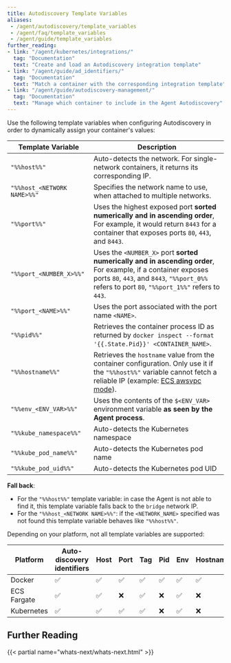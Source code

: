 ```yaml
---
title: Autodiscovery Template Variables
aliases:
 - /agent/autodiscovery/template_variables
 - /agent/faq/template_variables
 - /agent/guide/template_variables
further_reading:
- link: "/agent/kubernetes/integrations/"
  tag: "Documentation"
  text: "Create and load an Autodiscovery integration template"
- link: "/agent/guide/ad_identifiers/"
  tag: "Documentation"
  text: "Match a container with the corresponding integration template"
- link: "/agent/guide/autodiscovery-management/"
  tag: "Documentation"
  text: "Manage which container to include in the Agent Autodiscovery"
---
```


Use the following template variables when configuring Autodiscovery in order to dynamically assign your container's values:

| Template Variable           | Description                                                                                                                                                                                                 |
| --------------------------  | ---                                                                                                                                                                                                         |
| `"%%host%%"`                | Auto-detects the network. For single-network containers, it returns its corresponding IP.                                                                                                                   |
| `"%%host_<NETWORK NAME>%%"` | Specifies the network name to use, when attached to multiple networks.                                                                                                                                      |
| `"%%port%%"`                | Uses the highest exposed port **sorted numerically and in ascending order**,<br>For example, it would return `8443` for a container that exposes ports `80`, `443`, and `8443`.                                    |
| `"%%port_<NUMBER_X>%%"`     | Uses the `<NUMBER_X>` port **sorted numerically and in ascending order**,<br>For example, if a container exposes ports `80`, `443`, and `8443`, `"%%port_0%%` refers to port `80`, `"%%port_1%%"` refers to `443`. |
| `"%%port_<NAME>%%"`     | Uses the port associated with the port name `<NAME>`.                                                                                                                                                           |
| `"%%pid%%"`                 | Retrieves the container process ID as returned by `docker inspect --format '{{.State.Pid}}' <CONTAINER_NAME>`.                                                                                              |
| `"%%hostname%%"`            | Retrieves the `hostname` value from the container configuration. Only use it if the `"%%host%%"` variable cannot fetch a reliable IP (example: [ECS awsvpc mode][1]).                                       |
| `"%%env_<ENV_VAR>%%"`       | Uses the contents of the `$<ENV_VAR>` environment variable **as seen by the Agent process**.                                                                                                                |
| `"%%kube_namespace%%"`      | Auto-detects the Kubernetes namespace |
| `"%%kube_pod_name%%"`       | Auto-detects the Kubernetes pod name  |
| `"%%kube_pod_uid%%"`        | Auto-detects the Kubernetes pod UID   |

**Fall back**:

* For the `"%%host%%"` template variable: in case the Agent is not able to find it, this template variable falls back to the `bridge` network IP.
* For the `"%%host_<NETWORK NAME>%%"`: if the `<NETWORK_NAME>` specified was not found this template variable behaves like `"%%host%%"`.

Depending on your platform, not all template variables are supported:

| Platform    | Auto-discovery identifiers  | Host | Port | Tag | Pid | Env | Hostname | Kube Namespace | Pod Name | Pod UID |
| ----------- | ---                         | ---  | ---  | --- | --- | --- | ---      | ---            | ---      | ---     |
| Docker      | ✅                          | ✅   | ✅   | ✅  | ✅  | ✅  | ✅      | ❌      | ❌      | ❌      |
| ECS Fargate | ✅                          | ✅   | ❌   | ✅  | ❌  | ✅  | ❌      | ❌      | ❌      | ❌      |
| Kubernetes  | ✅                          | ✅   | ✅   | ✅  | ❌  | ✅  | ❌      | ✅      | ✅      | ✅      |

## Further Reading

{{< partial name="whats-next/whats-next.html" >}}

[1]: https://docs.aws.amazon.com/AmazonECS/latest/developerguide/task-networking.html
